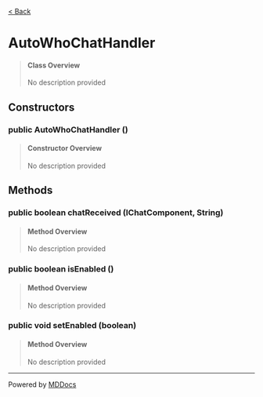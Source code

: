 [< Back](../README.md)
# AutoWhoChatHandler #
>#### Class Overview ####
>No description provided
## Constructors ##
### public AutoWhoChatHandler () ###
>#### Constructor Overview ####
>No description provided
>
## Methods ##
### public boolean chatReceived (IChatComponent, String) ###
>#### Method Overview ####
>No description provided
>
### public boolean isEnabled () ###
>#### Method Overview ####
>No description provided
>
### public void setEnabled (boolean) ###
>#### Method Overview ####
>No description provided
>

---
Powered by [MDDocs](https://github.com/VRCube/MDDocs)